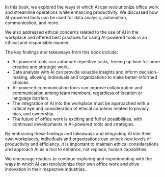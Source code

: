 

In this book, we explored the ways in which AI can revolutionize office work and streamline operations while enhancing productivity. We discussed how AI-powered tools can be used for data analysis, automation, communication, and more.

We also addressed ethical concerns related to the use of AI in the workplace and offered best practices for using AI-powered tools in an ethical and responsible manner.

The key findings and takeaways from this book include:

* AI-powered tools can automate repetitive tasks, freeing up time for more creative and strategic work.
* Data analysis with AI can provide valuable insights and inform decision-making, allowing individuals and organizations to make better-informed choices.
* AI-powered communication tools can improve collaboration and communication among team members, regardless of location or language barriers.
* The integration of AI into the workplace must be approached with a critical eye and consideration of ethical concerns related to privacy, bias, and ownership.
* The future of office work is exciting and full of possibilities, with continued developments in AI-powered tools and strategies.

By embracing these findings and takeaways and integrating AI into their own workplaces, individuals and organizations can unlock new levels of productivity and efficiency. It is important to maintain ethical considerations and approach AI as a tool to enhance, not replace, human capabilities.

We encourage readers to continue exploring and experimenting with the ways in which AI can revolutionize their own office work and drive innovation in their respective industries.
